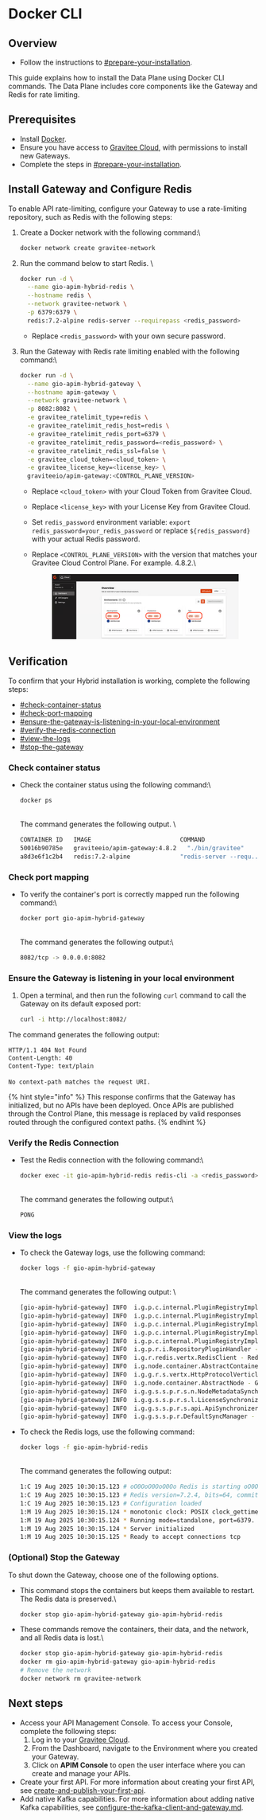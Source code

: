 # Docker CLI

## Overview&#x20;

* Follow the instructions to [#prepare-your-installation](../#prepare-your-installation "mention").

This guide explains how to install the Data Plane using Docker CLI commands. The Data Plane includes core components like the Gateway and Redis for rate limiting.&#x20;

## Prerequisites

* Install [Docker](https://docs.docker.com/engine/install/).&#x20;
* Ensure you have access to [Gravitee Cloud](https://cloud.gravitee.io/), with permissions to install new Gateways.
* Complete the steps in [#prepare-your-installation](../#prepare-your-installation "mention").

## Install Gateway and Configure Redis

To enable API rate-limiting, configure your Gateway to use a rate-limiting repository, such as Redis with the following steps:&#x20;

1.  Create a Docker network with the following command:\


    ```sh
    docker network create gravitee-network
    ```
2.  Run the command below to start Redis. \


    ```sh
    docker run -d \
      --name gio-apim-hybrid-redis \
      --hostname redis \
      --network gravitee-network \
      -p 6379:6379 \
      redis:7.2-alpine redis-server --requirepass <redis_password>
    ```

    * Replace `<redis_password>` with your own secure password.
3.  Run the Gateway with Redis rate limiting enabled with the following command:\


    ```bash
    docker run -d \
      --name gio-apim-hybrid-gateway \
      --hostname apim-gateway \
      --network gravitee-network \
      -p 8082:8082 \
      -e gravitee_ratelimit_type=redis \
      -e gravitee_ratelimit_redis_host=redis \
      -e gravitee_ratelimit_redis_port=6379 \
      -e gravitee_ratelimit_redis_password=<redis_password> \
      -e gravitee_ratelimit_redis_ssl=false \
      -e gravitee_cloud_token=<cloud_token> \
      -e gravitee_license_key=<license_key> \
      graviteeio/apim-gateway:<CONTROL_PLANE_VERSION>
    ```

    * Replace `<cloud_token>` with your Cloud Token from Gravitee Cloud.
    * Replace `<license_key>` with your License Key from Gravitee Cloud.
    * Set `redis_password` environment variable: `export redis_password=your_redis_password` or replace `${redis_password}` with your actual Redis password.
    *   Replace `<CONTROL_PLANE_VERSION>` with the version that matches your Gravitee Cloud Control Plane. For example. 4.8.2.\


        <figure><img src="../../../.gitbook/assets/image (324) (1).png" alt=""><figcaption></figcaption></figure>

## Verification

To confirm that your Hybrid installation is working, complete the following steps:

* [#check-container-status](docker-cli.md#check-container-status "mention")
* [#check-port-mapping](docker-cli.md#check-port-mapping "mention")
* [#ensure-the-gateway-is-listening-in-your-local-environment](docker-cli.md#ensure-the-gateway-is-listening-in-your-local-environment "mention")
* [#verify-the-redis-connection](docker-cli.md#verify-the-redis-connection "mention")
* [#view-the-logs](docker-cli.md#view-the-logs "mention")
* [#stop-the-gateway](docker-cli.md#stop-the-gateway "mention")

### Check container status

*   Check the container status using the following command:\


    ```sh
    docker ps
    ```

    \
    The command generates the following output. \


    ```sh
    CONTAINER ID   IMAGE                         COMMAND                  CREATED             STATUS             PORTS                    NAMES
    50016b90785e   graviteeio/apim-gateway:4.8.2   "./bin/gravitee"         About an hour ago   Up About an hour   0.0.0.0:8082->8082/tcp   gio-apim-hybrid-gateway
    a8d3e6f1c2b4   redis:7.2-alpine              "redis-server --requ..." About an hour ago   Up About an hour   0.0.0.0:6379->6379/tcp   gio-apim-hybrid-redis
    ```

### Check port mapping&#x20;

*   To verify the container's port is correctly mapped run the following command:\


    ```sh
    docker port gio-apim-hybrid-gateway
    ```

    \
    The command generates the following output:\


    ```sh
    8082/tcp -> 0.0.0.0:8082
    ```

### **Ensure the Gateway is listening in your local environment**

1.  Open a terminal, and then run the following `curl` command to call the Gateway on its default exposed port:

    ```bash
    curl -i http://localhost:8082/
    ```

The command generates the following output:

```http
HTTP/1.1 404 Not Found
Content-Length: 40
Content-Type: text/plain

No context-path matches the request URI.
```

{% hint style="info" %}
This response confirms that the Gateway has initialized, but no APIs have been deployed. Once APIs are published through the Control Plane, this message is replaced by valid responses routed through the configured context paths.
{% endhint %}

### Verify the Redis Connection&#x20;

*   Test the Redis connection with the following command:\


    ```bash
    docker exec -it gio-apim-hybrid-redis redis-cli -a <redis_password> ping
    ```

    \
    The command generates the following output:\


    ```bash
    PONG
    ```

### View the logs

*   To check the Gateway logs, use the following command:

    ```sh
    docker logs -f gio-apim-hybrid-gateway
    ```

    \
    The command generates the following output: \


    ```bash
    [gio-apim-hybrid-gateway] INFO  i.g.p.c.internal.PluginRegistryImpl - Loading plugins from /opt/graviteeio-gateway/plugins
    [gio-apim-hybrid-gateway] INFO  i.g.p.c.internal.PluginRegistryImpl - List of available policy: 
    [gio-apim-hybrid-gateway] INFO  i.g.p.c.internal.PluginRegistryImpl -         > rate-limit [3.0.0] has been loaded
    [gio-apim-hybrid-gateway] INFO  i.g.p.c.internal.PluginRegistryImpl -         > jwt [6.1.2] has been loaded
    [gio-apim-hybrid-gateway] INFO  i.g.p.c.internal.PluginRegistryImpl -         > key-less [4.0.0] has been loaded
    [gio-apim-hybrid-gateway] INFO  i.g.p.r.i.RepositoryPluginHandler - Repository [RATE_LIMIT] loaded by redis
    [gio-apim-hybrid-gateway] INFO  i.g.r.redis.vertx.RedisClient - Redis is now ready to be used.
    [gio-apim-hybrid-gateway] INFO  i.g.node.container.AbstractContainer - Starting Gravitee.io - API Gateway...
    [gio-apim-hybrid-gateway] INFO  i.g.g.r.s.vertx.HttpProtocolVerticle - HTTP server [http] ready to accept requests on port 8082
    [gio-apim-hybrid-gateway] INFO  i.g.node.container.AbstractNode - Gravitee.io - API Gateway id[05dbfca1-3102-4cbb-9bfc-a13102acbbdd] version[4.8.2] started in 866 ms.
    [gio-apim-hybrid-gateway] INFO  i.g.g.s.s.p.r.s.n.NodeMetadataSynchronizer - Node metadata synchronized in 285ms
    [gio-apim-hybrid-gateway] INFO  i.g.g.s.s.p.r.s.l.LicenseSynchronizer - 1 licenses synchronized in 46ms
    [gio-apim-hybrid-gateway] INFO  i.g.g.s.s.p.r.s.api.ApiSynchronizer - 0 apis synchronized in 26ms
    [gio-apim-hybrid-gateway] INFO  i.g.g.s.s.p.r.DefaultSyncManager - Sync service has been scheduled with delay [10000 MILLISECONDS]
    ```



*   To check the Redis logs, use the following command:

    ```bash
    docker logs -f gio-apim-hybrid-redis
    ```

    \
    The command generates the following output:&#x20;

    ```bash
    1:C 19 Aug 2025 10:30:15.123 # oO0OoO0OoO0Oo Redis is starting oO0OoO0OoO0Oo
    1:C 19 Aug 2025 10:30:15.123 # Redis version=7.2.4, bits=64, commit=00000000, modified=0, pid=1, just started
    1:C 19 Aug 2025 10:30:15.123 # Configuration loaded
    1:M 19 Aug 2025 10:30:15.124 * monotonic clock: POSIX clock_gettime
    1:M 19 Aug 2025 10:30:15.124 * Running mode=standalone, port=6379.
    1:M 19 Aug 2025 10:30:15.124 * Server initialized
    1:M 19 Aug 2025 10:30:15.125 * Ready to accept connections tcp
    ```

### (Optional) Stop the Gateway

To shut down the Gateway, choose one of the following options.

*   This command stops the containers but keeps them available to restart. The Redis data is preserved.\


    ```sh
    docker stop gio-apim-hybrid-gateway gio-apim-hybrid-redis
    ```
*   These commands remove the containers, their data, and the network, and all Redis data is lost.\


    ```sh
    docker stop gio-apim-hybrid-gateway gio-apim-hybrid-redis
    docker rm gio-apim-hybrid-gateway gio-apim-hybrid-redis
    # Remove the network
    docker network rm gravitee-network
    ```

## Next steps

* Access your API Management Console. To access your Console, complete the following steps:
  1. Log in to your [Gravitee Cloud](https://cloud.gravitee.io/).
  2. From the Dashboard, navigate to the Environment where you created your Gateway.
  3. Click on **APIM Console** to open the user interface where you can create and manage your APIs.
* Create your first API. For more information about creating your first API, see [create-and-publish-your-first-api](../../../how-to-guides/create-and-publish-your-first-api/ "mention").
* Add native Kafka capabilities. For more information about adding native Kafka capabilities, see [configure-the-kafka-client-and-gateway.md](../../../kafka-gateway/configure-the-kafka-client-and-gateway.md "mention").
